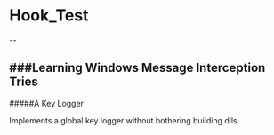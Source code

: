 # Hook_Test  

--  
 
###Learning Windows Message Interception Tries  
----  
#####A Key Logger  

Implements a global key logger without bothering building dlls.

